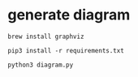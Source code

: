 # generate diagram

```
brew install graphviz

pip3 install -r requirements.txt

python3 diagram.py
```
